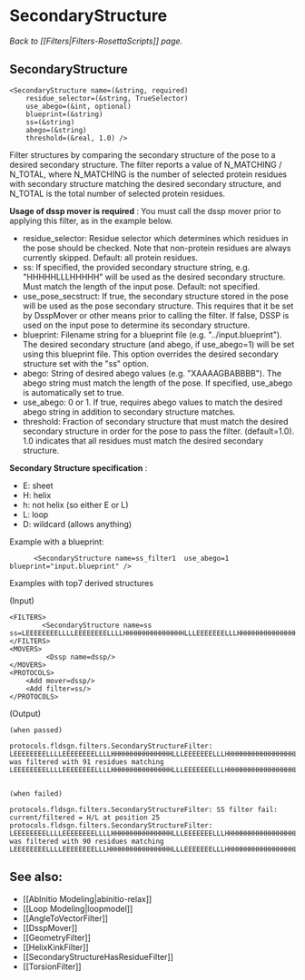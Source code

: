 # SecondaryStructure
*Back to [[Filters|Filters-RosettaScripts]] page.*
## SecondaryStructure

```
<SecondaryStructure name=(&string, required)
    residue_selector=(&string, TrueSelector)
    use_abego=(&int, optional)
    blueprint=(&string)
    ss=(&string)
    abego=(&string)
    threshold=(&real, 1.0) />
```

Filter structures by comparing the secondary structure of the pose to a desired secondary structure. The filter reports a value of N_MATCHING / N_TOTAL, where N_MATCHING is the number of selected protein residues with secondary structure matching the desired secondary structure, and N_TOTAL is the total number of selected protein residues.

**Usage of dssp mover is required** : You must call the dssp mover prior to applying this filter, as in the example below.
-   residue_selector: Residue selector which determines which residues in the pose should be checked.  Note that non-protein residues are always currently skipped. Default: all protein residues.
-   ss: If specified, the provided secondary structure string, e.g. "HHHHHLLLHHHHH" will be used as the desired secondary structure. Must match the length of the input pose. Default: not specified.
-   use_pose_secstruct: If true, the secondary structure stored in the pose will be used as the pose secondary structure. This requires that it be set by DsspMover or other means prior to calling the filter.  If false, DSSP is used on the input pose to determine its secondary structure.
-   blueprint: Filename string for a blueprint file (e.g. "../input.blueprint").  The desired secondary structure (and abego, if use\_abego=1) will be set using this blueprint file.  This option overrides the desired secondary structure set with the "ss" option.
-   abego: String of desired abego values (e.g. "XAAAAGBABBBB"). The abego string must match the length of the pose. If specified, use\_abego is automatically set to true.
-   use\_abego: 0 or 1. If true, requires abego values to match the desired abego string in addition to secondary structure matches.
-   threshold: Fraction of secondary structure that must match the desired secondary structure in order for the pose to pass the filter. (default=1.0).  1.0 indicates that all residues must match the desired secondary structure.

**Secondary Structure specification** :

-   E: sheet
-   H: helix
-   h: not helix (so either E or L)
-   L: loop
-   D: wildcard (allows anything)

Example with a blueprint:

```
      <SecondaryStructure name=ss_filter1  use_abego=1 blueprint="input.blueprint" />
```

Examples with top7 derived structures

(Input)

```
<FILTERS>
        <SecondaryStructure name=ss ss=LEEEEEEEELLLLEEEEEEEELLLLHHHHHHHHHHHHHHHLLLEEEEEEELLLHHHHHHHHHHHHHHHHHLLLLhhEEEEELLEEEEEEEL/>
</FILTERS>
<MOVERS>
         <Dssp name=dssp/>
</MOVERS>
<PROTOCOLS>
    <Add mover=dssp/>
    <Add filter=ss/>
</PROTOCOLS>
```

(Output)

```
(when passed) 

protocols.fldsgn.filters.SecondaryStructureFilter: LEEEEEEEELLLLEEEEEEEELLLLHHHHHHHHHHHHHHHLLLEEEEEEELLLHHHHHHHHHHHHHHHHHLLLLhhEEEEELLEEEEEEEL was filtered with 91 residues matching LEEEEEEEELLLLEEEEEEEELLLLHHHHHHHHHHHHHHHLLLEEEEEEELLLHHHHHHHHHHHHHHHHHLLLLLLEEEEELLEEEEEEEL


(when failed)

protocols.fldsgn.filters.SecondaryStructureFilter: SS filter fail: current/filtered = H/L at position 25
protocols.fldsgn.filters.SecondaryStructureFilter: LEEEEEEEELLLLEEEEEEEELLLLHHHHHHHHHHHHHHHLLLEEEEEEELLLHHHHHHHHHHHHHHHHHLLLLhhEEEEELLEEEEEEEL was filtered with 90 residues matching LEEEEEEEELLLLEEEEEEEELLLHHHHHHHHHHHHHHHHLLLEEEEEEELLLHHHHHHHHHHHHHHHHHLLLLEEEEEEELLEEEEEEEL
```

## See also:

* [[AbInitio Modeling|abinitio-relax]]
* [[Loop Modeling|loopmodel]]
* [[AngleToVectorFilter]]
* [[DsspMover]]
* [[GeometryFilter]]
* [[HelixKinkFilter]]
* [[SecondaryStructureHasResidueFilter]]
* [[TorsionFilter]]
